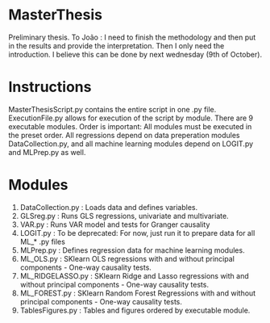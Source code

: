 # MasterThesis
Preliminary thesis. 
To João : I need to finish the methodology and then put in the results and provide the interpretation. Then I only need the introduction. I believe this can be done by next wednesday (9th of October).  

# Instructions
MasterThesisScript.py contains the entire script in one .py file.
ExecutionFile.py allows for execution of the script by module. There are 9 executable modules.
Order is important: All modules must be executed in the preset order.
All regressions depend on data preperation modules DataCollection.py,
and all machine learning modules depend on LOGIT.py and MLPrep.py as well. 

# Modules
1. DataCollection.py : Loads data and defines variables. 
2. GLSreg.py : Runs GLS regressions, univariate and multivariate.
3. VAR.py : Runs VAR model and tests for Granger causality
4. LOGIT.py : To be deprecated: For now, just run it to prepare data for all ML_* .py files
5. MLPrep.py : Defines regression data for machine learning modules.
6. ML_OLS.py : SKlearn OLS regressions with and without principal components - One-way causality tests.
7. ML_RIDGELASSO.py : SKlearn Ridge and Lasso regressions with and without principal components - One-way causality tests.
8. ML_FOREST.py : SKlearn Random Forest Regressions with and without principal components - One-way causality tests.
9. TablesFigures.py : Tables and figures ordered by executable module. 
